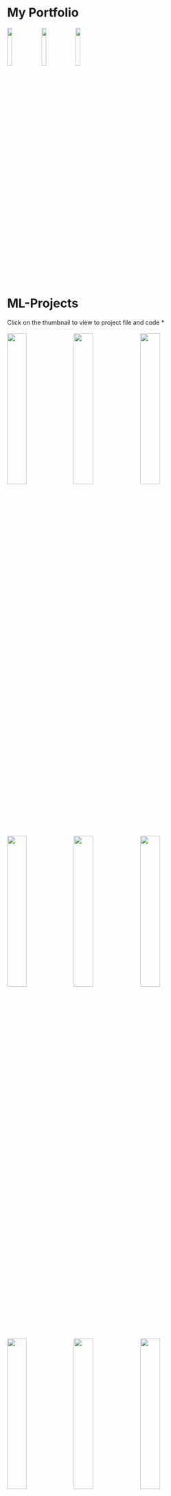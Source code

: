 # My Portfolio
[<img width = "15%" src = "https://i.imgur.com/f11UWkp.jpg" />](#ML-Projects) [<img width = "15%" src = "https://i.imgur.com/K0baMn4.jpg" />](#Python-Projects) [<img width = "15%" src = "https://i.imgur.com/TlXAJ2o.jpg" />](#Advance-Excel-Dashboards)
# ML-Projects
Click on the thumbnail to view to project file and code *  <br><br>
[<img width = "30%" src="https://i.imgur.com/jAQuWuF.png" />](https://github.com/Sahiljosan/Machine-Learning_Practical-Implimentation/tree/main/Ineuron%20Assignments/APS%20Failur%20At%20Scania%20Trucks) [<img width = "30%" src = "https://i.imgur.com/EsT8eBF.png" />](https://github.com/Sahiljosan/Machine-Learning_Practical-Implimentation/blob/main/Random%20forest/Random_forest_on_Power_Consumption.ipynb) [<img width = "30%" src = "https://i.imgur.com/blcJqjL.png" />](https://github.com/Sahiljosan/Machine-Learning_Practical-Implimentation/blob/main/Random%20forest/Assignment_Random_forest_class_Census_income.ipynb) [<img width = "30%" src = "https://i.imgur.com/aQ4YTYz.png" />](https://github.com/Sahiljosan/Machine-Learning_Practical-Implimentation/tree/main/SVM%20-%20Support%20Vector%20Machine/SVC%20on%20Adult%20Census%20Income%20Dataset) [<img width = "30%" src = "https://i.imgur.com/gZs6wBD.png" />](https://github.com/Sahiljosan/Machine-Learning_Practical-Implimentation/tree/main/SVM%20-%20Support%20Vector%20Machine/SVR%20-%20Admision%20Dataset%20with%20hypterparameter%20tuning) [<img width = "30%" src = "https://i.imgur.com/0SGotSu.png" />](https://github.com/Sahiljosan/Machine-Learning_Practical-Implimentation/tree/main/SVM%20-%20Support%20Vector%20Machine/SVR%20on%20Household%20Electricity%20comsumption) [<img width = "30%" src = "https://i.imgur.com/WLTtNYT.png" />](https://www.linkedin.com/posts/sahil-josan-a1256622b_usaccidentdataset-activity-6984939701400948736-NUlT?utm_source=share&utm_medium=member_desktop) [<img width = "30%" src = "https://i.imgur.com/iJlhArY.png" />](https://github.com/Sahiljosan/Machine-Learning_Practical-Implimentation) [<img width = "30%" src = "https://i.imgur.com/Rx93oQA.png" />](https://github.com/Sahiljosan/Machine-Learning-Notes)

# Python-Projects
Click on the thumbnail to view to project file and code *  <br><br>
[<img width = "30%" src = "https://i.imgur.com/uK7CVyJ.png" />](https://github.com/Sahiljosan/Python_Projects/blob/main/Scrapping_Top_Github_Repositories/Scrapping_Top_Github_Repositories.ipynb) <br>
[<img width = "12%" src = "https://i.imgur.com/3z3zrxO.jpg" />](#My-Portfolio)

# Advance Excel Dashboards
Click on the thumbnail to view to video of dashboards *  <br><br>
[<img width = "30%" src = "https://i.imgur.com/f0PUrAO.jpg" />](https://github.com/Sahiljosan/Advance-Excel-Dashboards)  [<img width = "30%" src = "https://i.imgur.com/BkW1MmQ.jpg" />](https://github.com/Sahiljosan/Advance-Excel-Dashboards)  [<img width = "30%" src = "https://i.imgur.com/Zv5nMi7.jpg" />](https://github.com/Sahiljosan/Advance-Excel-Dashboards)  [<img width = "30%" src = "https://i.imgur.com/J0og4Le.jpg" />](https://github.com/Sahiljosan/Advance-Excel-Dashboards) <br>
[<img width = "12%" src = "https://i.imgur.com/3z3zrxO.jpg" />](#My-Portfolio)
